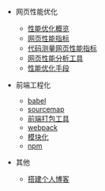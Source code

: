 <!-- docs/_sidebar.md -->

- 网页性能优化
  - [性能优化概览](/performanceOptimization/base.md)
  - [网页性能指标](/performanceOptimization/api.md)
  - [代码测量网页性能指标](/performanceOptimization/PerformanceApi.md)
  - [网页性能分析工具](/performanceOptimization/ChromePerformanceTab.md)
  - [性能优化手段](/performanceOptimization/code.md)
  <!-- - [性能优化实战](/performanceOptimization/combat.md) -->

- 前端工程化
  - [babel](/FEEngineering/babel.md)
  - [sourcemap](/FEEngineering/sourcemap.md)
  - [前端打包工具](/FEEngineering/pack.md)
  - [webpack](/FEEngineering/webpack.md)
  - [模块化](/FEEngineering/module.md)
  - [npm](/FEEngineering/npm.md)
- 其他
  - [搭建个人博客](/other/blog.md)

